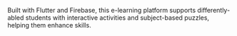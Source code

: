 Built with Flutter and Firebase, this e-learning platform supports differently-abled students with interactive activities and subject-based puzzles, helping them enhance skills.
